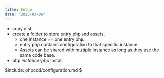 ```yaml
---
title: Setup
date: "2023-03-06"
---
```

- copy dist
- create a folder to store entry php and assets.
  - one instance == one entry php.
  - entry php contains configuration to that specific instance.
  - Assets can be shared with multiple instance as long as they use the same code base.
- php _instance-php_ install


$include: phpcod/configuration.md $

